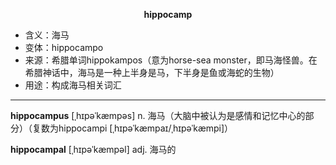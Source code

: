 
**<center>hippocamp</center>**

- <span class="definition">含义：海马</span>
- <span class="definition">变体：hippocampo</span>
- <span class="definition">来源：希腊单词hippokampos（意为horse-sea monster，即马海怪兽。在希腊神话中，海马是一种上半身是马，下半身是鱼或海蛇的生物）</span>
- <span class="definition">用途：构成海马相关词汇</span>

---

<span class="vocabulary">**hippocampus**</span> [ˌhɪpəˈkæmpəs] n. 海马（大脑中被认为是感情和记忆中心的部分）（复数为hippocampi [ˌhɪpəˈkæmpaɪ/ˌhɪpəˈkæmpi]）

<span class="vocabulary">**hippocampal**</span> [ˌhɪpəˈkæmpəl] adj. 海马的
